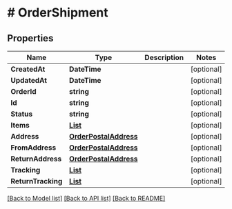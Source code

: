 # # OrderShipment


## Properties 


Name | Type | Description | Notes
------------ | ------------- | ------------- | -------------
**CreatedAt**| **DateTime** |   | [optional]
**UpdatedAt**| **DateTime** |   | [optional]
**OrderId**| **string** |   | [optional]
**Id**| **string** |   | [optional]
**Status**| **string** |   | [optional]
**Items**| [**List<OrderShipmentItem>**](OrderShipmentItem.md) |   | [optional]
**Address**| [**OrderPostalAddress**](OrderPostalAddress.md) |   | [optional]
**FromAddress**| [**OrderPostalAddress**](OrderPostalAddress.md) |   | [optional]
**ReturnAddress**| [**OrderPostalAddress**](OrderPostalAddress.md) |   | [optional]
**Tracking**| [**List<ShipmentTracking>**](ShipmentTracking.md) |   | [optional]
**ReturnTracking**| [**List<ShipmentTracking>**](ShipmentTracking.md) |   | [optional]


[[Back to Model list]](../../README.md#models) [[Back to API list]](../../README.md#endpoints) [[Back to README]](../../README.md)

